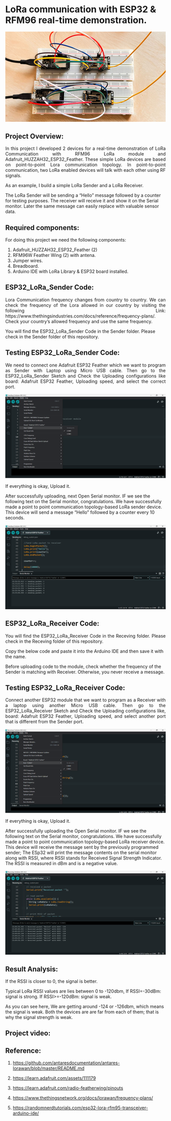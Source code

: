 # LoRa communication with ESP32 & RFM96 real-time demonstration.

<p align="center">
    <img src="images/Project_Picture.jpeg">
</p>

## Project Overview:
<p align="justify">
In this project I developed 2 devices for a real-time demonstration of LoRa Communication with RFM96 LoRa module and Adafruit_HUZZAH32_ESP32_Feather. These simple LoRa devices are based on point-to-point Lora communication topology. In point-to-point communication, two LoRa enabled devices will talk with each other using RF signals.

As an example, I build a simple LoRa Sender and a LoRa Receiver.

The LoRa Sender will be sending a “Hello” message followed by a counter for testing purposes. The receiver will receive it and show it on the Serial monitor. Later the same message can easily replace with valuable sensor data.
<p>

## Required components:

<p align="justify">
For doing this project we need the following components:

1.	Adafruit_HUZZAH32_ESP32_Feather (2)
2.	RFM96W Feather Wing (2) with antena.
3.	Jumper wires.
4.	Breadboard.
5.  Arduino IDE with LoRa Library & ESP32 board installed.
<p>


## ESP32_LoRa_Sender Code:
<p align="justify">
Lora Communication frequency changes from country to country. We can check the frequency of the Lora allowed in our country by visiting the following Link: https://www.thethingsindustries.com/docs/reference/frequency-plans/. Check your country’s allowed frequency and use the same frequency.

You will find the ESP32_LoRa_Sender Code in the Sender folder. Please check in the Sender folder of this repository.
<p>

## Testing ESP32_LoRa_Sender Code:
<p align="justify">
We need to connect one Adafruit ESP32 Feather which we want to program as Sender with Laptop using Micro USB cable. Then go to the ESP32_LoRa_Sender Sketch and Check the Uploading configurations like board: Adafruit ESP32 Feather, Uploading speed, and select the correct port.

<p align="center">
    <img src="images/Sending_port.png">
</p>

If everything is okay, Upload it.

After successfully uploading, next Open Serial monitor. IF we see the following text on the Serial monitor, congratulations. We have successfully made a point to point communication topology-based LoRa sender device. This device will send a message “Hello” followed by a counter every 10 seconds.

<p align="center">
    <img src="images/Sending_test.png">
</p>
<p>

## ESP32_LoRa_Receiver Code:
<p align="justify">
You will find the ESP32_LoRa_Receiver Code in the Receving folder. Please check in the Receving folder of this repository.

Copy the below code and paste it into the Arduino IDE and then save it with the name. 

Before uploading code to the module, check whether the frequency of the Sender is matching with Receiver. Otherwise, you never receive a message.
<p>

## Testing ESP32_LoRa_Receiver Code:
<p align="justify">
Connect another ESP32 module that we want to program as a Receiver with a laptop using another Micro USB cable. Then go to the ESP32_LoRa_Receiver Sketch and Check the Uploading configurations like, board: Adafruit ESP32 Feather, Uploading speed, and select another port that is different from the Sender port.

<p align="center">
    <img src="images/Receiving_port.png">
</p>

If everything is okay, Upload it.

After successfully uploading the Open Serial monitor. IF we see the following text on the Serial monitor, congratulations. We have successfully made a point to point communication topology-based LoRa receiver device. This device will receive the message sent by the previously programmed sender; The ESp32 will print the message contents on the serial monitor along with RSSI, where RSSI stands for Received Signal Strength Indicator. The RSSI is measured in dBm and is a negative value.

<p align="center">
    <img src="images/Receiving_test.png">
</p>

<p>

## Result Analysis: 
<p align="justify">
If the RSSI is closer to 0,  the signal is better.

Typical LoRa RSSI values are lies between 0 to -120dbm, If RSSI=-30dBm: signal is strong. If RSSI>=-120dBm: signal is weak.

As you can see here, We are getting around -124 or -126dbm, which means the signal is weak. Both the devices are are far from each of them; that is why the signal strength is weak.
<p>

## Project video: 


## Reference:

1. https://github.com/antaresdocumentation/antares-lorawan/blob/master/README.md 

2. https://learn.adafruit.com/assets/111179

3. https://learn.adafruit.com/radio-featherwing/pinouts

4. https://www.thethingsnetwork.org/docs/lorawan/frequency-plans/ 

5. https://randomnerdtutorials.com/esp32-lora-rfm95-transceiver-arduino-ide/ 
